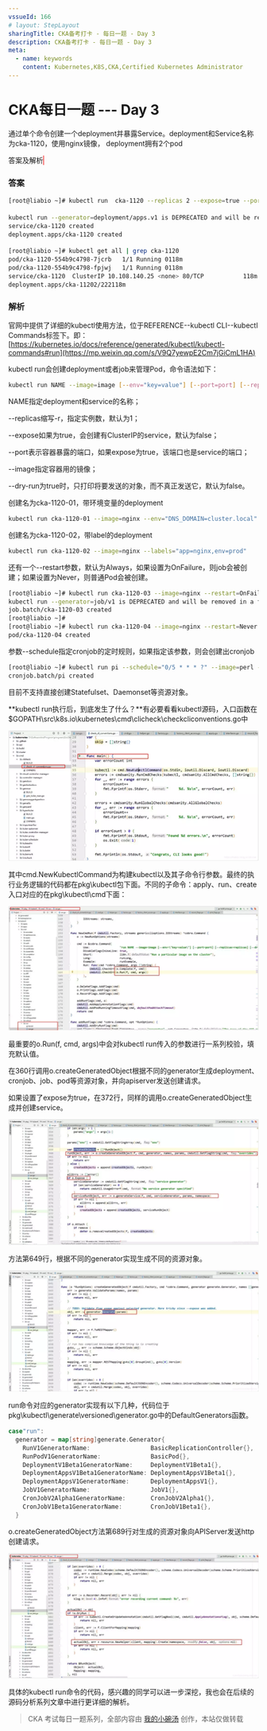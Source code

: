 ```yaml
---
vssueId: 166
# layout: StepLayout
sharingTitle: CKA备考打卡 - 每日一题 - Day 3
description: CKA备考打卡 - 每日一题 - Day 3
meta:
  - name: keywords
    content: Kubernetes,K8S,CKA,Certified Kubernetes Administrator
---
```


# CKA每日一题 --- Day 3

<AdSenseTitle/>


通过单个命令创建一个deployment并暴露Service。deployment和Service名称为cka-1120，使用nginx镜像， deployment拥有2个pod


<b-button v-b-toggle.collapse-join-error variant="danger" size="sm" style="margin-top: 1rem;" v-on:click="$sendGaEvent('cka-daily', 'cka-daily', 'CKA每日一题003')">答案及解析</b-button>
<b-collapse id="collapse-join-error" class="mt-2">
<b-card style="background-color: rgb(254, 240, 240); border: solid 1px #F56C6C;">

### 答案

``` sh
[root@liabio ~]# kubectl run  cka-1120 --replicas 2 --expose=true --port=80 --image=nginx

kubectl run --generator=deployment/apps.v1 is DEPRECATED and will be removed in a future version. Use kubectl run --generator=run-pod/v1 or kubectl create instead.
service/cka-1120 created
deployment.apps/cka-1120 created

[root@liabio ~]# kubectl get all | grep cka-1120
pod/cka-1120-554b9c4798-7jcrb   1/1 Running 0118m
pod/cka-1120-554b9c4798-fpjwj   1/1 Running 0118m
service/cka-1120  ClusterIP 10.108.140.25 <none> 80/TCP           118m
deployment.apps/cka-11202/222118m
```

### 解析



官网中提供了详细的kubectl使用方法，位于REFERENCE--kubectl CLI--kubectl Commands标签下。即：[https://kubernetes.io/docs/reference/generated/kubectl/kubectl-commands#run](https://mp.weixin.qq.com/s/V9Q7yewpE2Cm7jGiCmL1HA)

kubectl run会创建deployment或者job来管理Pod，命令语法如下：

``` sh
kubectl run NAME --image=image [--env="key=value"] [--port=port] [--replicas=replicas] [--dry-run=bool] [--overrides=inline-json] [--command] -- [COMMAND] [args...]
```

NAME指定deployment和service的名称；

--replicas缩写-r，指定实例数，默认为1；

--expose如果为true，会创建有ClusterIP的service，默认为false；

--port表示容器暴露的端口，如果expose为true，该端口也是service的端口；

--image指定容器用的镜像；

--dry-run为true时，只打印将要发送的对象，而不真正发送它，默认为false。

创建名为cka-1120-01，带环境变量的deployment

``` sh
kubectl run cka-1120-01 --image=nginx --env="DNS_DOMAIN=cluster.local" --env="POD_NAMESPACE=default"
```

创建名为cka-1120-02，带label的deployment

``` sh
kubectl run cka-1120-02 --image=nginx --labels="app=nginx,env=prod"
```

还有一个--restart参数，默认为Always，如果设置为OnFailure，则job会被创建；如果设置为Never，则普通Pod会被创建。

``` sh
[root@liabio ~]# kubectl run cka-1120-03 --image=nginx --restart=OnFailure
kubectl run --generator=job/v1 is DEPRECATED and will be removed in a future version. Use kubectl run --generator=run-pod/v1 or kubectl create instead.
job.batch/cka-1120-03 created
[root@liabio ~]#
[root@liabio ~]# kubectl run cka-1120-04 --image=nginx --restart=Never
pod/cka-1120-04 created
```

参数--schedule指定cronjob的定时规则，如果指定该参数，则会创建出cronjob

``` sh
[root@liabio ~]# kubectl run pi --schedule="0/5 * * * ?" --image=perl --restart=OnFailure -- perl -Mbignum=bpi -wle 'print bpi(2000)'
cronjob.batch/pi created
```

目前不支持直接创建Statefulset、Daemonset等资源对象。

**kubectl run执行后，到底发生了什么？**有必要看看kubectl源码，入口函数在$GOPATH\src\k8s.io\kubernetes\cmd\clicheck\checkcliconventions.go中

![CKA每日一题_Day3](./003.assets/image-20191123192840601.png)

其中cmd.NewKubectlCommand为构建kubectl以及其子命令行参数。最终的执行业务逻辑的代码都在pkg\kubectl包下面。不同的子命令：apply、run、create入口对应的在pkg\kubectl\cmd下面：

![CKA每日一题_Day3](./003.assets/image-20191123192926509.png)

最重要的o.Run(f, cmd, args)中会对kubectl run传入的参数进行一系列校验，填充默认值。

在360行调用o.createGeneratedObject根据不同的generator生成deployment、cronjob、job、pod等资源对象，并向apiserver发送创建请求。

如果设置了expose为true，在372行，同样的调用o.createGeneratedObject生成并创建service。

![CKA每日一题_Day3](./003.assets/image-20191123192959494.png)

方法第649行，根据不同的generator实现生成不同的资源对象。

![CKA每日一题_Day3](./003.assets/image-20191123193035704.png)

run命令对应的generator实现有以下几种，代码位于pkg\kubectl\generate\versioned\generator.go中的DefaultGenerators函数。

``` go
case"run":
  generator = map[string]generate.Generator{
    RunV1GeneratorName:                 BasicReplicationController{},
    RunPodV1GeneratorName:              BasicPod{},
    DeploymentV1Beta1GeneratorName:     DeploymentV1Beta1{},
    DeploymentAppsV1Beta1GeneratorName: DeploymentAppsV1Beta1{},
    DeploymentAppsV1GeneratorName:      DeploymentAppsV1{},
    JobV1GeneratorName:                 JobV1{},
    CronJobV2Alpha1GeneratorName:       CronJobV2Alpha1{},
    CronJobV1Beta1GeneratorName:        CronJobV1Beta1{},
  }
```

o.createGeneratedObject方法第689行对生成的资源对象向APIServer发送http创建请求。

![CKA每日一题_Day3](./003.assets/image-20191123193109039.png)

具体的kubectl run命令的代码，感兴趣的同学可以进一步深挖，我也会在后续的源码分析系列文章中进行更详细的解析。



</b-card>
</b-collapse>

> CKA 考试每日一题系列，全部内容由 [我的小碗汤](https://mp.weixin.qq.com/s/5tYgb_eSzHz_TMsi0U32gw) 创作，本站仅做转载


<JoinCKACommunity/>
